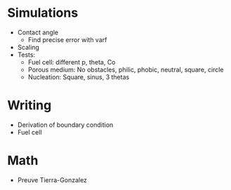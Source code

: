 # Simulations
- Contact angle
  * Find precise error with varf
- Scaling
- Tests:
  * Fuel cell: different p, theta, Co
  * Porous medium: No obstacles, philic, phobic, neutral, square, circle
  * Nucleation: Square, sinus, 3 thetas


# Writing
- Derivation of boundary condition
- Fuel cell

# Math
- Preuve Tierra-Gonzalez
